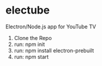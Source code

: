 # electube
Electron/Node.js app for YouTube TV

1. Clone the Repo
2. run: npm init
3. run: npm install electron-prebuilt
4. run: npm start
